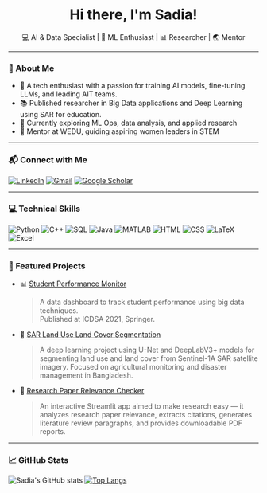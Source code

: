 <h1 align="center">Hi there, I'm Sadia!</h1>

<p align="center">
💻 AI & Data Specialist | 🤖 ML Enthusiast | 📊 Researcher | 🌏 Mentor  
</p>

---

### 🌟 About Me

- 🔭 A tech enthusiast with a passion for training AI models, fine-tuning LLMs, and leading AIT teams.
- 📚 Published researcher in Big Data applications and Deep Learning using SAR for education.
- 🌱 Currently exploring ML Ops, data analysis, and applied research
- 🤝 Mentor at WEDU, guiding aspiring women leaders in STEM
  
---

### 📬 Connect with Me

[![LinkedIn](https://img.shields.io/badge/LinkedIn-blue?style=flat&logo=linkedin)]([https://www.linkedin.com/in/your-link](https://www.linkedin.com/in/sadia-khan90/)) 
[![Gmail](https://img.shields.io/badge/Gmail-red?style=flat&logo=gmail&logoColor=white)](mailto:sdkhn8272@gmail.com)
[![Google Scholar](https://img.shields.io/badge/Google%20Scholar-4285F4?style=flat&logo=googlescholar&logoColor=white)](https://scholar.google.com/citations?hl=en&user=6-Rb6Z4AAAAJ)

---

### 💻 Technical Skills

![Python](https://img.shields.io/badge/-Python-black?style=flat&logo=Python)
![C++](https://img.shields.io/badge/-C++-00599C?style=flat&logo=c%2B%2B)
![SQL](https://img.shields.io/badge/-SQL-4479A1?style=flat&logo=MySQL)
![Java](https://img.shields.io/badge/-Java-007396?style=flat&logo=java)
![MATLAB](https://img.shields.io/badge/-MATLAB-orange?style=flat)
![HTML](https://img.shields.io/badge/-HTML5-E34F26?style=flat&logo=html5)
![CSS](https://img.shields.io/badge/-CSS3-1572B6?style=flat&logo=css3)
![LaTeX](https://img.shields.io/badge/-LaTeX-008080?style=flat)
![Excel](https://img.shields.io/badge/-Excel-217346?style=flat&logo=microsoft-excel)

---

### 📂 Featured Projects

- 📊 [Student Performance Monitor](https://link.springer.com/chapter/10.1007/978-981-16-5348-3_60)  
  > A data dashboard to track student performance using big data techniques.  
  > Published at ICDSA 2021, Springer.

- 🌾 [SAR Land Use Land Cover Segmentation](https://github.com/SadiaK-art/sar-lulc-code)  
  > A deep learning project using U-Net and DeepLabV3+ models for segmenting land use and land cover from Sentinel-1A SAR satellite imagery. Focused on agricultural monitoring and disaster management in Bangladesh.

- 🧠 [Research Paper Relevance Checker](https://github.com/SadiaK-art/research-paper-checker)  
  > An interactive Streamlit app aimed to make research easy — it analyzes research paper relevance, extracts citations, generates literature review paragraphs, and provides downloadable PDF reports.



---

### 📈 GitHub Stats

![Sadia's GitHub stats](https://github-readme-stats.vercel.app/api?username=SadiaK-art&show_icons=true&theme=radical)
[![Top Langs](https://github-readme-stats.vercel.app/api/top-langs/?username=SadiaK-art&layout=compact&theme=radical)](https://github.com/SadiaK-art)
